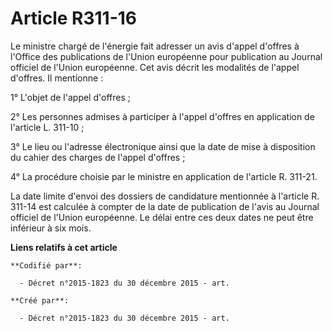 # Article R311-16

Le ministre chargé de l'énergie fait adresser un avis d'appel d'offres à l'Office des publications de l'Union européenne pour
publication au Journal officiel de l'Union européenne. Cet avis décrit les modalités de l'appel d'offres. Il mentionne :

1° L'objet de l'appel d'offres ;

2° Les personnes admises à participer à l'appel d'offres en application de l'article L. 311-10 ;

3° Le lieu ou l'adresse électronique ainsi que la date de mise à disposition du cahier des charges de l'appel d'offres ;

4° La procédure choisie par le ministre en application de l'article R. 311-21.

La date limite d'envoi des dossiers de candidature mentionnée à l'article R. 311-14 est calculée à compter de la date de
publication de l'avis au Journal officiel de l'Union européenne. Le délai entre ces deux dates ne peut être inférieur à six
mois.

**Liens relatifs à cet article**

	**Codifié par**:

	  - Décret n°2015-1823 du 30 décembre 2015 - art.

	**Créé par**:

	  - Décret n°2015-1823 du 30 décembre 2015 - art.

